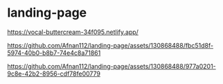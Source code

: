 ﻿# landing-page
 
https://vocal-buttercream-34f095.netlify.app/

https://github.com/Afnan112/landing-page/assets/130868488/fbc51d8f-5974-40b0-b8b7-74e4c8a71861

https://github.com/Afnan112/landing-page/assets/130868488/977a0201-9c8e-42b2-8956-cdf78fe00779

